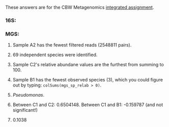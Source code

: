 These answers are for the CBW Metagenomics [integrated assignment](https://github.com/gavinmdouglas/Metagenomics_2018/blob/master/integrated_assignment.md).

### 16S:


### MGS:

1. Sample A2 has the fewest filtered reads (2548811 pairs).

1. 69 independent species were identified.

1. Sample C2's relative abundane values are the furthest from summing to 100.

1. Sample B1 has the fewest observed species (3), which you could figure out by typing: ```colSums(mgs_sp_relab > 0)```.

1. _Pseudomonas_.

1. Between C1 and C2: 0.6504148. Between C1 and B1: -0.159787 (and not significant!)

1. 0.1038
